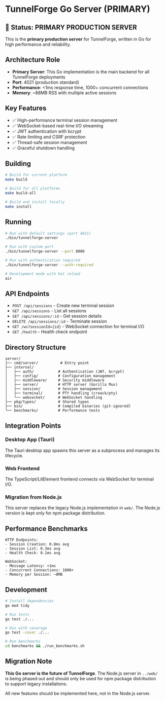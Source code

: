 # TunnelForge Go Server (PRIMARY)

## 🎯 Status: PRIMARY PRODUCTION SERVER

This is the **primary production server** for TunnelForge, written in Go for high performance and reliability.

## Architecture Role

- **Primary Server**: This Go implementation is the main backend for all TunnelForge deployments
- **Port**: 4021 (production standard)
- **Performance**: <1ms response time, 1000+ concurrent connections
- **Memory**: ~88MB RSS with multiple active sessions

## Key Features

- ✅ High-performance terminal session management
- ✅ WebSocket-based real-time I/O streaming
- ✅ JWT authentication with bcrypt
- ✅ Rate limiting and CSRF protection
- ✅ Thread-safe session management
- ✅ Graceful shutdown handling

## Building

```bash
# Build for current platform
make build

# Build for all platforms
make build-all

# Build and install locally
make install
```

## Running

```bash
# Run with default settings (port 4021)
./bin/tunnelforge-server

# Run with custom port
./bin/tunnelforge-server --port 8080

# Run with authentication required
./bin/tunnelforge-server --auth-required

# Development mode with hot reload
air
```

## API Endpoints

- `POST /api/sessions` - Create new terminal session
- `GET /api/sessions` - List all sessions
- `GET /api/sessions/:id` - Get session details
- `DELETE /api/sessions/:id` - Terminate session
- `GET /ws?sessionId={id}` - WebSocket connection for terminal I/O
- `GET /health` - Health check endpoint

## Directory Structure

```
server/
├── cmd/server/          # Entry point
├── internal/
│   ├── auth/           # Authentication (JWT, bcrypt)
│   ├── config/         # Configuration management
│   ├── middleware/     # Security middleware
│   ├── server/         # HTTP server (Gorilla Mux)
│   ├── session/        # Session management
│   ├── terminal/       # PTY handling (creack/pty)
│   └── websocket/      # WebSocket handling
├── pkg/types/          # Shared types
├── bin/                # Compiled binaries (git-ignored)
└── benchmarks/         # Performance tests
```

## Integration Points

### Desktop App (Tauri)
The Tauri desktop app spawns this server as a subprocess and manages its lifecycle.

### Web Frontend
The TypeScript/LitElement frontend connects via WebSocket for terminal I/O.

### Migration from Node.js
This server replaces the legacy Node.js implementation in `web/`. The Node.js version is kept only for npm package distribution.

## Performance Benchmarks

```
HTTP Endpoints:
- Session Creation: 0.8ms avg
- Session List: 0.3ms avg
- Health Check: 0.1ms avg

WebSocket:
- Message Latency: <1ms
- Concurrent Connections: 1000+
- Memory per Session: ~8MB
```

## Development

```bash
# Install dependencies
go mod tidy

# Run tests
go test ./...

# Run with coverage
go test -cover ./...

# Run benchmarks
cd benchmarks && ./run_benchmarks.sh
```

## Migration Note

**This Go server is the future of TunnelForge**. The Node.js server in `../web/` is being phased out and should only be used for npm package distribution to support legacy installations.

All new features should be implemented here, not in the Node.js server.

